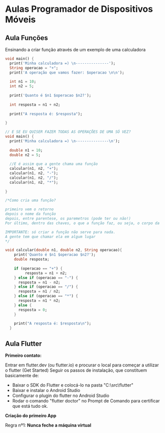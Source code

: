 # Aulas Programador de Dispositivos Móveis
## Aula Funções

Ensinando a criar função através de um exemplo de uma calculadora

```dart
void main() {
  print('Minha calculadora =) \n---------------');
  String operacao = "+";
  print('A operação que vamos fazer: $operacao \n\n');
  
  int n1 = 10;
  int n2 = 5;
  
  print('Quanto é $n1 $operacao $n2?');
  
  int resposta = n1 + n2;
  
  print("A resposta é: $resposta");
  
}

// E SE EU QUISER FAZER TODAS AS OPERAÇÕES DE UMA SÓ VEZ?
void main() {
  print('Minha calculadora =) \n---------------\n');
  
  double n1 = 10;
  double n2 = 5;
  
  //E é assim que a gente chama uma função
  calcular(n1, n2, "+");
  calcular(n1, n2, "-");
  calcular(n1, n2, "/");
  calcular(n1, n2, "*");
  
}

/*Como cria uma função?

primeiro vem o retorno
depois o nome da função
depois, entre parentese, os paremetros (pode ter ou não!)
Por último, dentro das chaves, o que a função faz, ou seja, o corpo da função

IMPORTANTE: só criar a função não serve para nada. 
A gente tem que chamar ela em algum lugar
*/

void calcular(double n1, double n2, String operacao){
    print('Quanto é $n1 $operacao $n2?');
    double resposta;
    
    if (operacao == "+") {
    	 resposta = n1 + n2;
    } else if (operacao == "-") {
      resposta = n1 - n2;
    } else if (operacao == "/") {
      resposta = n1 / n2;
    } else if (operacao == "*") {
      resposta = n1 * n2;
    } else {
      resposta = 0;
    }
  
    print("A resposta é: $resposta\n");
  }
```

## Aula Flutter

**Primeiro contato:**

Entrar em flutter.dev (ou flutter.io) e procurar o local para começar a utilizar o flutter (Get Started)
Seguir os passos de instalação, que constituem basicamente de:
 - Baixar o SDK do Flutter e colocá-lo na pasta "C:\src\flutter"
 - Baixar e instalar o Android Studio
 - Configurar o plugin do flutter no Android Studio
 - Rodar o comando "flutter doctor" no Prompt de Comando para certificar que está tudo ok.


**Criação do primeiro App**

Regra nº1: **Nunca feche a máquina virtual**
